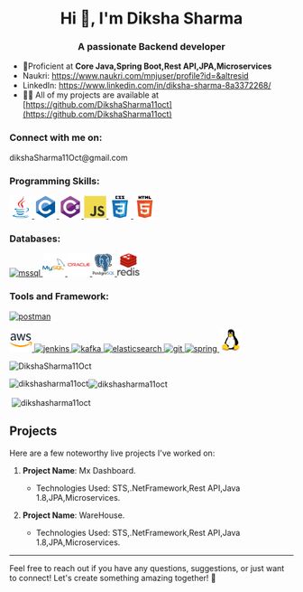 <h1 align="center">Hi 👋, I'm Diksha Sharma</h1>
<h3 align="center">A passionate Backend developer </h3>

- 💬Proficient at **Core Java,Spring Boot,Rest API,JPA,Microservices**
- Naukri: https://www.naukri.com/mnjuser/profile?id=&altresid
- LinkedIn: https://www.linkedin.com/in/diksha-sharma-8a3372268/
- 👨‍💻 All of my projects are available at [https://github.com/DikshaSharma11oct](https://github.com/DikshaSharma11oct)

<h3 align="left">Connect with me on:</h3>
<p align="left">dikshaSharma11Oct@gmail.com</p>

<h3 align="left">Programming Skills:</h3>

<a href="https://www.java.com" target="_blank" rel="noreferrer"> <img src="https://raw.githubusercontent.com/devicons/devicon/master/icons/java/java-original.svg" alt="java" width="40" height="40"/> </a>
<a href="https://www.cprogramming.com/" target="_blank" rel="noreferrer"> <img src="https://raw.githubusercontent.com/devicons/devicon/master/icons/c/c-original.svg" alt="c" width="40" height="40"/> </a> 
<a href="https://www.w3schools.com/cs/" target="_blank" rel="noreferrer"> <img src="https://raw.githubusercontent.com/devicons/devicon/master/icons/csharp/csharp-original.svg" alt="csharp" width="40" height="40"/> </a> 
<a href="https://developer.mozilla.org/en-US/docs/Web/JavaScript" target="_blank" rel="noreferrer"> <img src="https://raw.githubusercontent.com/devicons/devicon/master/icons/javascript/javascript-original.svg" alt="javascript" width="40" height="40"/> </a>
<a href="https://www.w3schools.com/css/" target="_blank" rel="noreferrer"> <img src="https://raw.githubusercontent.com/devicons/devicon/master/icons/css3/css3-original-wordmark.svg" alt="css3" width="40" height="40"/> </a> 
<a href="https://www.w3.org/html/" target="_blank" rel="noreferrer"> <img src="https://raw.githubusercontent.com/devicons/devicon/master/icons/html5/html5-original-wordmark.svg" alt="html5" width="40" height="40"/> </a> </p>


<h3 align="left">Databases:</h3>

<a href="https://www.microsoft.com/en-us/sql-server" target="_blank" rel="noreferrer"> <img src="https://www.svgrepo.com/show/303229/microsoft-sql-server-logo.svg" alt="mssql" width="40" height="40"/> </a> 
<a href="https://www.mysql.com/" target="_blank" rel="noreferrer"> <img src="https://raw.githubusercontent.com/devicons/devicon/master/icons/mysql/mysql-original-wordmark.svg" alt="mysql" width="40" height="40"/> </a> 
<a href="https://www.oracle.com/" target="_blank" rel="noreferrer"> <img src="https://raw.githubusercontent.com/devicons/devicon/master/icons/oracle/oracle-original.svg" alt="oracle" width="40" height="40"/> </a> 
<a href="https://www.postgresql.org" target="_blank" rel="noreferrer"> <img src="https://raw.githubusercontent.com/devicons/devicon/master/icons/postgresql/postgresql-original-wordmark.svg" alt="postgresql" width="40" height="40"/> </a> 
<a href="https://redis.io" target="_blank" rel="noreferrer"> <img src="https://raw.githubusercontent.com/devicons/devicon/master/icons/redis/redis-original-wordmark.svg" alt="redis" width="40" height="40"/> </a>

<h3 align="left">Tools and Framework:</h3>

<a href="https://postman.com" target="_blank" rel="noreferrer"> <img src="https://www.vectorlogo.zone/logos/getpostman/getpostman-icon.svg" alt="postman" width="40" height="40"/> </a> 
<p align="left"> <a href="https://aws.amazon.com" target="_blank" rel="noreferrer"> 
<img src="https://raw.githubusercontent.com/devicons/devicon/master/icons/amazonwebservices/amazonwebservices-original-wordmark.svg" alt="aws" width="40" height="40"/> </a> 
<a href="https://www.jenkins.io" target="_blank" rel="noreferrer"> <img src="https://www.vectorlogo.zone/logos/jenkins/jenkins-icon.svg" alt="jenkins" width="40" height="40"/> </a>
<a href="https://kafka.apache.org/" target="_blank" rel="noreferrer"> <img src="https://www.vectorlogo.zone/logos/apache_kafka/apache_kafka-icon.svg" alt="kafka" width="40" height="40"/> </a> 
<a href="https://www.elastic.co" target="_blank" rel="noreferrer"> <img src="https://www.vectorlogo.zone/logos/elastic/elastic-icon.svg" alt="elasticsearch" width="40" height="40"/> </a> 
<a href="https://git-scm.com/" target="_blank" rel="noreferrer"> <img src="https://www.vectorlogo.zone/logos/git-scm/git-scm-icon.svg" alt="git" width="40" height="40"/> </a> 
<a href="https://spring.io/" target="_blank" rel="noreferrer"> <img src="https://www.vectorlogo.zone/logos/springio/springio-icon.svg" alt="spring" width="40" height="40"/> </a>
<a href="https://www.linux.org/" target="_blank" rel="noreferrer"> <img src="https://raw.githubusercontent.com/devicons/devicon/master/icons/linux/linux-original.svg" alt="linux" width="40" height="40"/> </a> 
   
<p align="left"> <img src="https://komarev.com/ghpvc/?username=DikshaSharma11Oct&label=Profile%20views&color=0e75b6&style=flat" alt="DikshaSharma11Oct" /> </p>

<p><img align="left" src="https://github-readme-stats.vercel.app/api/top-langs?username=dikshasharma11oct&show_icons=true&locale=en&layout=compact" alt="dikshasharma11oct" /></p>

<p><img align="center" src="https://github-readme-streak-stats.herokuapp.com/?user=dikshasharma11oct&" alt="dikshasharma11oct" /></p><p>&nbsp;<img align="center" src="https://github-readme-stats.vercel.app/api?username=dikshasharma11oct&show_icons=true&locale=en" alt="dikshasharma11oct" /></p>


## Projects
Here are a few noteworthy live projects I've worked on:
1. **Project Name**: Mx Dashboard.
   - Technologies Used: STS,.NetFramework,Rest API,Java 1.8,JPA,Microservices.
  
2. **Project Name**: WareHouse.
   - Technologies Used: STS,.NetFramework,Rest API,Java 1.8,JPA,Microservices.
---
Feel free to reach out if you have any questions, suggestions, or just want to connect! Let's create something amazing together! 🚀

